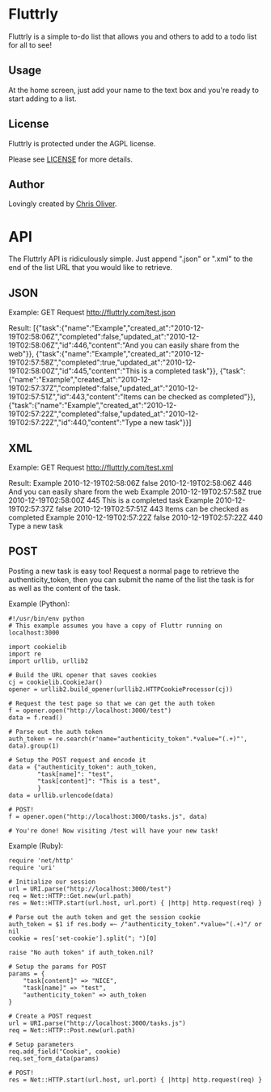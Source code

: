 Fluttrly
========

Fluttrly is a simple to-do list that allows you and others to add to a todo
list for all to see!

Usage
-----
At the home screen, just add your name to the text box and you're ready
to start adding to a list.

License
-------
Fluttrly is protected under the AGPL license.

Please see [LICENSE](http://github.com/excid3/fluttrly/blob/master/LICENSE) for more details.

Author
------
Lovingly created by [Chris Oliver](http://github.com/excid3).

API
===

The Fluttrly API is ridiculously simple. Just append ".json" or ".xml" to the end of the list URL that you would like to retrieve.

JSON
----

Example: 
GET Request http://fluttrly.com/test.json

Result:
    [{"task":{"name":"Example","created_at":"2010-12-19T02:58:06Z","completed":false,"updated_at":"2010-12-19T02:58:06Z","id":446,"content":"And you can easily share from the web"}},
    {"task":{"name":"Example","created_at":"2010-12-19T02:57:58Z","completed":true,"updated_at":"2010-12-19T02:58:00Z","id":445,"content":"This is a completed task"}},
    {"task":{"name":"Example","created_at":"2010-12-19T02:57:37Z","completed":false,"updated_at":"2010-12-19T02:57:51Z","id":443,"content":"Items can be checked as completed"}},
    {"task":{"name":"Example","created_at":"2010-12-19T02:57:22Z","completed":false,"updated_at":"2010-12-19T02:57:22Z","id":440,"content":"Type a new task"}}]

XML
---

Example: 
GET Request http://fluttrly.com/test.xml

Result:
    <?xml version="1.0" encoding="UTF-8"?> 
    <tasks type="array"> 
      <task> 
        <name>Example</name> 
        <created-at type="datetime">2010-12-19T02:58:06Z</created-at> 
        <completed type="boolean">false</completed> 
        <updated-at type="datetime">2010-12-19T02:58:06Z</updated-at> 
        <id type="integer">446</id> 
        <content>And you can easily share from the web</content> 
      </task> 
      <task> 
        <name>Example</name> 
        <created-at type="datetime">2010-12-19T02:57:58Z</created-at> 
        <completed type="boolean">true</completed> 
        <updated-at type="datetime">2010-12-19T02:58:00Z</updated-at> 
        <id type="integer">445</id> 
        <content>This is a completed task</content> 
      </task> 
      <task> 
        <name>Example</name> 
        <created-at type="datetime">2010-12-19T02:57:37Z</created-at> 
        <completed type="boolean">false</completed> 
        <updated-at type="datetime">2010-12-19T02:57:51Z</updated-at> 
        <id type="integer">443</id> 
        <content>Items can be checked as completed</content> 
      </task> 
      <task> 
        <name>Example</name> 
        <created-at type="datetime">2010-12-19T02:57:22Z</created-at> 
        <completed type="boolean">false</completed> 
        <updated-at type="datetime">2010-12-19T02:57:22Z</updated-at> 
        <id type="integer">440</id> 
        <content>Type a new task</content> 
      </task> 
    </tasks> 

POST
----

Posting a new task is easy too! Request a normal page to retrieve the authenticity_token, then you can submit the name of the list the task is for as well as the content of the task.

Example (Python):

    #!/usr/bin/env python
    # This example assumes you have a copy of Fluttr running on localhost:3000

    import cookielib
    import re
    import urllib, urllib2

    # Build the URL opener that saves cookies
    cj = cookielib.CookieJar()
    opener = urllib2.build_opener(urllib2.HTTPCookieProcessor(cj))

    # Request the test page so that we can get the auth token
    f = opener.open("http://localhost:3000/test")
    data = f.read()

    # Parse out the auth token
    auth_token = re.search(r'name="authenticity_token".*value="(.+)"', data).group(1)

    # Setup the POST request and encode it
    data = {"authenticity_token": auth_token,
            "task[name]": "test",
            "task[content]": "This is a test",
            }
    data = urllib.urlencode(data)

    # POST!
    f = opener.open("http://localhost:3000/tasks.js", data)

    # You're done! Now visiting /test will have your new task!

Example (Ruby):

    require 'net/http'
    require 'uri'

    # Initialize our session
    url = URI.parse("http://localhost:3000/test")
    req = Net::HTTP::Get.new(url.path)
    res = Net::HTTP.start(url.host, url.port) { |http| http.request(req) }

    # Parse out the auth token and get the session cookie
    auth_token = $1 if res.body =~ /"authenticity_token".*value="(.+)"/ or nil
    cookie = res['set-cookie'].split("; ")[0]

    raise "No auth token" if auth_token.nil?

    # Setup the params for POST
    params = { 
        "task[content]" => "NICE", 
        "task[name]" => "test", 
        "authenticity_token" => auth_token
    }

    # Create a POST request
    url = URI.parse("http://localhost:3000/tasks.js")
    req = Net::HTTP::Post.new(url.path)

    # Setup parameters
    req.add_field("Cookie", cookie)
    req.set_form_data(params)

    # POST!
    res = Net::HTTP.start(url.host, url.port) { |http| http.request(req) }

